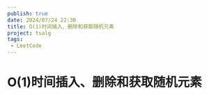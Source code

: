 ```yaml
---
publish: true
date: 2024/07/24 22:30
title: O(1)时间插入、删除和获取随机元素
project: tsalg
tags:
 - LeetCode
---
```


# O(1)时间插入、删除和获取随机元素
